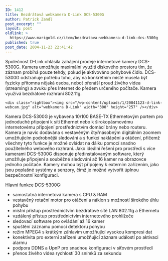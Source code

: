 ```yaml
---
ID: 1412
title: Bezdrátová webkamera D-Link DCS-5300G
author: Patrick Zandl
post_excerpt: ""
layout: post
oldlink: >
  https://www.marigold.cz/item/bezdratova-webkamera-d-link-dcs-5300g
published: true
post_date: 2004-11-23 22:41:42
---
```

<p>
Společnost D-Link ohlásila zahájení prodeje internetové kamery DCS-5300G. Kamera umožňuje maximální využití diskového prostoru tím, že záznam probíhá pouze tehdy, pokud je aktivováno pohybové čidlo. DCS-5300G odstraňuje potřebu toho, aby na konkrétním místě musela být fyzicky přítomna nějaká osoba, neboť přenáší proud živého videa (streaming) a zvuku přes Internet do předem určeného počítače. Kamera využívá bezdrátové rozhraní 802.11g.</p>

	<div class="rightbox"><img src="/wp-content/uploads/1/20041123-d-link-webcam.jpg" alt="webkamera D-Link" width="300" height="257" /></div>
<p>
Kamera DCS-5300G je vybavena 10/100 BASE-TX Ethernetovým portem pro jednoduché připojení k síti Ethernet nebo k širokopásmovému internetovému připojení prostřednictvím domácí brány nebo routeru. Kamera je navíc dodávána s vestavěným čtyřnásobným digitálním zoomem umožňujícím podrobnější sledování a s funkcí naklápění a otáčení, přičemž všechny tyto funkce je možné ovládat na dálku pomocí snadno použitelného webového rozhraní.  
Jako ideální řešení pro prostředí s více kamerami DCS-5300G disponuje předinstalovaným software, který umožňuje připojení a souběžné sledování až 16 kamer na obrazovce jednoho počítače. Kamery mohou být připojeny k externím zařízením, jako jsou poplašné systémy a senzory, čímž je možné vytvořit úplnou bezpečnostní konfiguraci. </p>

<p>
Hlavní funkce DCS-5300G:</p>

<ul>
<li>samostatná internetová kamera s CPU &amp; RAM
</li>
<li>vestavěný rotační motor pro otáčení a náklon s možností širokého úhlu pohybu 
</li>
<li>místní přístup prostřednictvím bezdrátové sítě LAN 802.11g a Ethernetu
</li>
<li>vzdálený přístup prostřednictvím internetového prohlížeče 
</li>
<li>sledovací software pro ovládání až 16 kamer 
</li>
<li>spuštění záznamu pomocí detektoru pohybu 
</li>
<li>režim MPEG4 s krátkým záhlavím umožňující vysokou kompresi dat 
</li>
<li>konektivita pro externí zařízení umožňující záznam událostí po aktivaci alarmu 
</li>
<li>podpora DDNS a UpnP pro snadnou konfiguraci v síťovém prostředí 
</li>
<li>přenos živého videa rychlostí 30 snímků za sekundu</li>
</ul>
	
</p>
